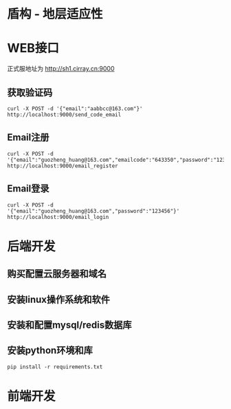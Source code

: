 # 盾构 - 地层适应性

# WEB接口
正式服地址为 http://sh1.cirray.cn:9000
## 获取验证码
```shell
curl -X POST -d '{"email":"aabbcc@163.com"}' http://localhost:9000/send_code_email
```
## Email注册
```shell
curl -X POST -d '{"email":"guozheng_huang@163.com","emailcode":"643350","password":"123456"}' http://localhost:9000/email_register
```
## Email登录
```shell
curl -X POST -d '{"email":"guozheng_huang@163.com","password":"123456"}' http://localhost:9000/email_login
```

# 后端开发
## 购买配置云服务器和域名
## 安装linux操作系统和软件
## 安装和配置mysql/redis数据库

## 安装python环境和库
```shell
pip install -r requirements.txt
```
# 前端开发